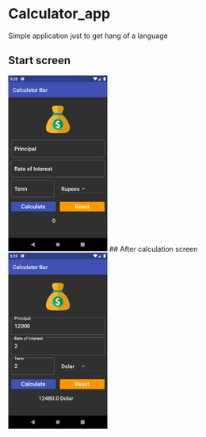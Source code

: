 # Calculator_app
Simple application just to get hang of a language

## Start screen
<img src="PreOperation.png" width="200">
## After calculation screen
<img src="PostOperation.png" width="200">
